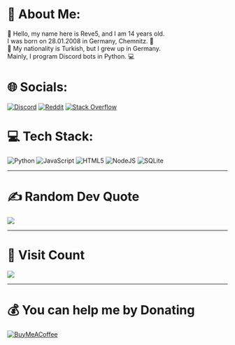 # 💫 About Me:
👋 Hello, my name here is Reve5, and I am 14 years old. <br>I was born on 28.01.2008 in Germany, Chemnitz. 📍<br>👤 My nationality is Turkish, but I grew up in Germany. <br>Mainly, I program Discord bots in Python. 💻

# 🌐 Socials:
[![Discord](https://img.shields.io/badge/Discord-%237289DA.svg?logo=discord&logoColor=white)](htttps://discord.gg/D5EeNgeDyG) [![Reddit](https://img.shields.io/badge/Reddit-%23FF4500.svg?logo=Reddit&logoColor=white)](https://reddit.com/user/ItsReve) [![Stack Overflow](https://img.shields.io/badge/-Stackoverflow-FE7A16?logo=stack-overflow&logoColor=white)](https://stackoverflow.com/users/20748793) 

# 💻 Tech Stack:
![Python](https://img.shields.io/badge/python-3670A0?style=for-the-badge&logo=python&logoColor=ffdd54) ![JavaScript](https://img.shields.io/badge/javascript-%23323330.svg?style=for-the-badge&logo=javascript&logoColor=%23F7DF1E) ![HTML5](https://img.shields.io/badge/html5-%23E34F26.svg?style=for-the-badge&logo=html5&logoColor=white) ![NodeJS](https://img.shields.io/badge/node.js-6DA55F?style=for-the-badge&logo=node.js&logoColor=white) ![SQLite](https://img.shields.io/badge/sqlite-%2307405e.svg?style=for-the-badge&logo=sqlite&logoColor=white)

---
# ✍️ Random Dev Quote
![](https://quotes-github-readme.vercel.app/api?type=horizontal&theme=dark)

---
# 👀 Visit Count
[![](https://visitcount.itsvg.in/api?id=Reve5&icon=0&color=12)](https://visitcount.itsvg.in)

---
# 💰 You can help me by Donating
[![BuyMeACoffee](https://img.shields.io/badge/Buy%20Me%20a%20Coffee-ffdd00?style=for-the-badge&logo=buy-me-a-coffee&logoColor=black)](https://buymeacoffee.com/revecntw)

<!-- Proudly created with GPRM ( https://gprm.itsvg.in ) -->
